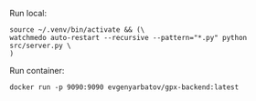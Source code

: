Run local:

```
source ~/.venv/bin/activate && (\
watchmedo auto-restart --recursive --pattern="*.py" python src/server.py \
)
```

Run container:

```
docker run -p 9090:9090 evgenyarbatov/gpx-backend:latest
```